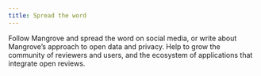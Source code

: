 ```yaml
---
title: Spread the word
---
```


Follow Mangrove and spread the word on social media, or write about Mangrove’s approach to open data and privacy. Help to grow the community of reviewers and users, and the ecosystem of applications that integrate open reviews.
